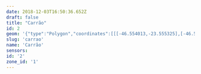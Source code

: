 ```yaml
---
date: 2018-12-03T16:50:36.652Z
draft: false
title: "Carrão"
id: 2
geom: '{"type":"Polygon","coordinates":[[[-46.554013,-23.555325],[-46.55354,-23.555507],[-46.552748,-23.55634],[-46.552741,-23.556272],[-46.550894,-23.554673],[-46.550481,-23.554513],[-46.549923,-23.554546],[-46.549604,-23.554727],[-46.549435,-23.555131],[-46.549269,-23.555891],[-46.548894,-23.5557],[-46.546943,-23.555394],[-46.546583,-23.555423],[-46.545727,-23.555636],[-46.545516,-23.555054],[-46.543531,-23.560148],[-46.543392,-23.560665],[-46.543372,-23.56102],[-46.541057,-23.56023],[-46.540664,-23.561193],[-46.540675,-23.561511],[-46.540731,-23.561603],[-46.53951,-23.561739],[-46.538723,-23.561693],[-46.538348,-23.561837],[-46.537928,-23.562147],[-46.537603,-23.562222],[-46.537371,-23.562187],[-46.537147,-23.562072],[-46.53698,-23.561888],[-46.536889,-23.561658],[-46.535522,-23.561859],[-46.535615,-23.561572],[-46.535557,-23.561308],[-46.535507,-23.561289],[-46.531231,-23.56352],[-46.531431,-23.563823],[-46.531292,-23.563921],[-46.531303,-23.564121],[-46.532629,-23.56632],[-46.532749,-23.566391],[-46.532908,-23.566299],[-46.533613,-23.566574],[-46.533649,-23.567089],[-46.533553,-23.567197],[-46.533809,-23.56768],[-46.534221,-23.56799],[-46.533803,-23.568847],[-46.533458,-23.56918],[-46.532497,-23.570591],[-46.531908,-23.570415],[-46.531888,-23.570157],[-46.531654,-23.569708],[-46.531499,-23.569765],[-46.530613,-23.569356],[-46.530018,-23.570454],[-46.529178,-23.569978],[-46.528615,-23.569536],[-46.527878,-23.568662],[-46.527109,-23.56711],[-46.52649,-23.566316],[-46.525929,-23.565845],[-46.523965,-23.564613],[-46.523447,-23.564131],[-46.522913,-23.56343],[-46.522439,-23.562394],[-46.521971,-23.56084],[-46.521054,-23.559112],[-46.52165,-23.558755],[-46.521476,-23.558433],[-46.521153,-23.558153],[-46.520575,-23.557794],[-46.518744,-23.556769],[-46.518324,-23.556427],[-46.51751,-23.555534],[-46.516845,-23.555147],[-46.517964,-23.553561],[-46.517831,-23.553464],[-46.517976,-23.553252],[-46.518762,-23.552505],[-46.519062,-23.552273],[-46.519178,-23.552454],[-46.519253,-23.552458],[-46.523833,-23.549844],[-46.524245,-23.549433],[-46.524906,-23.548521],[-46.525508,-23.547857],[-46.527379,-23.546494],[-46.529466,-23.544368],[-46.529939,-23.544075],[-46.533268,-23.542577],[-46.535092,-23.541281],[-46.536026,-23.540905],[-46.536904,-23.540831],[-46.53875,-23.540882],[-46.539195,-23.54081],[-46.545415,-23.538317],[-46.546342,-23.537668],[-46.546728,-23.537254],[-46.546917,-23.536907],[-46.54759,-23.535102],[-46.548117,-23.535035],[-46.55635,-23.536772],[-46.556482,-23.536748],[-46.558067,-23.537049],[-46.558121,-23.537106],[-46.557203,-23.540568],[-46.556732,-23.542694],[-46.555964,-23.544643],[-46.553837,-23.552698],[-46.553805,-23.552863],[-46.554013,-23.555325]]]}'
slug: 'carrao'
name: 'Carrão'
sensors:
id: '2'
zone_id: '1'
---
```

		